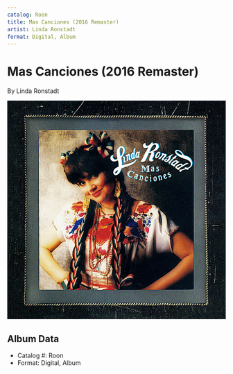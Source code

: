 ```yaml
---
catalog: Roon
title: Mas Canciones (2016 Remaster)
artist: Linda Ronstadt
format: Digital, Album
---
```


# Mas Canciones (2016 Remaster)

By Linda Ronstadt

![](../../assets/albumcovers/Linda_Ronstadt-Mas_Canciones_2016_Remaster.png)

## Album Data

- Catalog #: Roon
- Format: Digital, Album

